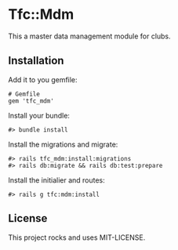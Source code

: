 # Tfc::Mdm

This a master data management module for clubs.

## Installation

Add it to you gemfile:

    # Gemfile
    gem 'tfc_mdm'

Install your bundle:

    #> bundle install

Install the migrations and migrate:

    #> rails tfc_mdm:install:migrations
    #> rails db:migrate && rails db:test:prepare

Install the initialier and routes:

    #> rails g tfc:mdm:install

## License

This project rocks and uses MIT-LICENSE.